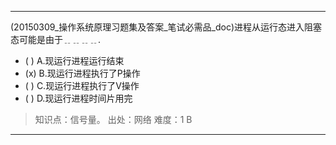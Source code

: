---
(20150309_操作系统原理习题集及答案_笔试必需品_doc)进程从运行态进入阻塞态可能是由于﹎﹎﹎﹎.
- ( ) A.现运行进程运行结束 
- (x) B.现运行进程执行了P操作 
- ( ) C.现运行进程执行了V操作 
- ( ) D.现运行进程时间片用完

> 知识点：信号量。
> 出处：网络
> 难度：1
> B

---
